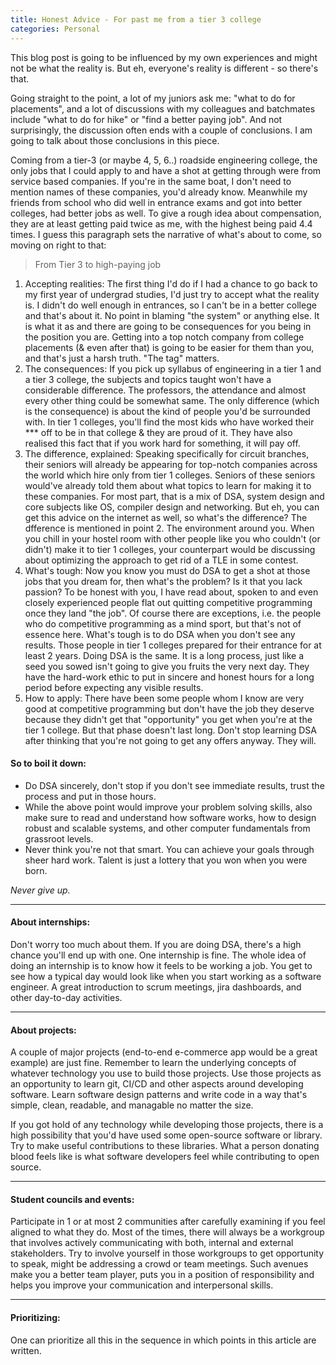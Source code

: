 ```yaml
---
title: Honest Advice - For past me from a tier 3 college
categories: Personal
---
```


This blog post is going to be influenced by my own experiences and might not be what the reality is.
But eh, everyone's reality is different - so there's that.

Going straight to the point, a lot of my juniors ask me: "what to do for placements", and a lot of discussions with my colleagues and batchmates include "what to do for hike" or "find a better paying job". And not surprisingly, the discussion often ends with a couple of conclusions. I am going to talk about those conclusions in this piece.

Coming from a tier-3 (or maybe 4, 5, 6..) roadside engineering college, the only jobs that I could apply to and have a shot at getting through were from service based companies. If you're in the same boat, I don't need to mention names of these companies, you'd already know. Meanwhile my friends from school who did well in entrance exams and got into better colleges, had better jobs as well. To give a rough idea about compensation, they are at least getting paid twice as me, with the highest being paid 4.4 times. I guess this paragraph sets the narrative of what's about to come, so moving on right to that:

> From Tier 3 to high-paying job

1. Accepting realities:
   The first thing I'd do if I had a chance to go back to my first year of undergrad studies, I'd just try to accept what the reality is. I didn't do well enough in entrances, so I can't be in a better college and that's about it. No point in blaming "the system" or anything else. It is what it as and there are going to be consequences for you being in the position you are. Getting into a top notch company from college placements (& even after that) is going to be easier for them than you, and that's just a harsh truth. "The tag" matters.
2. The consequences:
   If you pick up syllabus of engineering in a tier 1 and a tier 3 college, the subjects and topics taught won't have a considerable difference. The professors, the attendance and almost every other thing could be somewhat same. The only difference (which is the consequence) is about the kind of people you'd be surrounded with. In tier 1 colleges, you'll find the most kids who have worked their \*\*\* off to be in that college & they are proud of it. They have also realised this fact that if you work hard for something, it will pay off.
3. The difference, explained:
   Speaking specifically for circuit branches, their seniors will already be appearing for top-notch companies across the world which hire only from tier 1 colleges. Seniors of these seniors would've already told them about what topics to learn for making it to these companies. For most part, that is a mix of DSA, system design and core subjects like OS, compiler design and networking. But eh, you can get this advice on the internet as well, so what's the difference? The dfference is mentioned in point 2. The environment around you. When you chill in your hostel room with other people like you who couldn't (or didn't) make it to tier 1 colleges, your counterpart would be discussing about optimizing the approach to get rid of a TLE in some contest.
4. What's tough:
   Now you know you must do DSA to get a shot at those jobs that you dream for, then what's the problem? Is it that you lack passion? To be honest with you, I have read about, spoken to and even closely experienced people flat out quitting competitive programming once they land "the job". Of course there are exceptions, i.e. the people who do competitive programming as a mind sport, but that's not of essence here. What's tough is to do DSA when you don't see any results. Those people in tier 1 colleges prepared for their entrance for at least 2 years. Doing DSA is the same. It is a long process, just like a seed you sowed isn't going to give you fruits the very next day. They have the hard-work ethic to put in sincere and honest hours for a long period before expecting any visible results.
5. How to apply:
   There have been some people whom I know are very good at competitive programming but don't have the job they deserve because they didn't get that "opportunity" you get when you're at the tier 1 college. But that phase doesn't last long. Don't stop learning DSA after thinking that you're not going to get any offers anyway. They will.

#### So to boil it down:

-   Do DSA sincerely, don't stop if you don't see immediate results, trust the process and put in those hours.
-   While the above point would improve your problem solving skills, also make sure to read and understand how software works, how to design robust and scalable systems, and other computer fundamentals from grassroot levels.
-   Never think you're not that smart. You can achieve your goals through sheer hard work. Talent is just a lottery that you won when you were born.

_Never give up._

---

#### About internships:

Don't worry too much about them. If you are doing DSA, there's a high chance you'll end up with one. One internship is fine. The whole idea of doing an internship is to know how it feels to be working a job. You get to see how a typical day would look like when you start working as a software engineer. A great introduction to scrum meetings, jira dashboards, and other day-to-day activities.

---

#### About projects:

A couple of major projects (end-to-end e-commerce app would be a great example) are just fine. Remember to learn the underlying concepts of whatever technology you use to build those projects. Use those projects as an opportunity to learn git, CI/CD and other aspects around developing software. Learn software design patterns and write code in a way that's simple, clean, readable, and managable no matter the size.

If you got hold of any technology while developing those projects, there is a high possibility that you'd have used some open-source software or library. Try to make useful contributions to these libraries. What a person donating blood feels like is what software developers feel while contributing to open source.

---

#### Student councils and events:

Participate in 1 or at most 2 communities after carefully examining if you feel aligned to what they do. Most of the times, there will always be a workgroup that involves actively communicating with both, internal and external stakeholders. Try to involve yourself in those workgroups to get opportunity to speak, might be addressing a crowd or team meetings. Such avenues make you a better team player, puts you in a position of responsibility and helps you improve your communication and interpersonal skills.

---

#### Prioritizing:

One can prioritize all this in the sequence in which points in this article are written.
